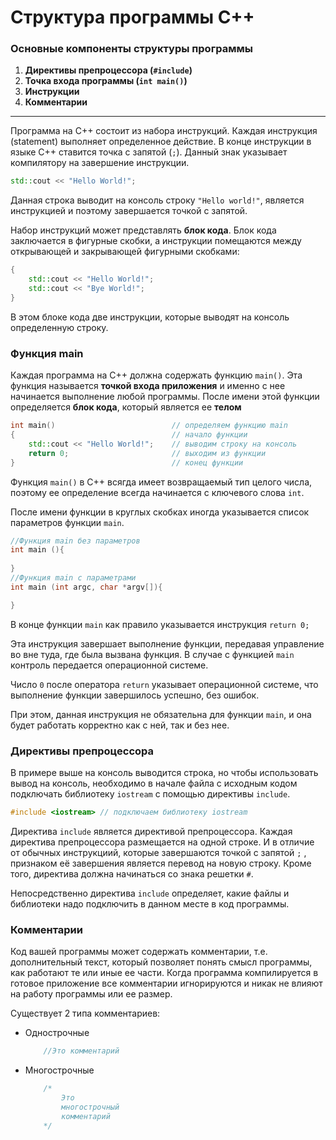 # Структура программы C++

### Основные компоненты структуры программы

1. **Директивы препроцессора (`#include`)**
2. **Точка входа программы (`int main()`)**
3. **Инструкции** 
4. **Комментарии**

---

Программа на С++ состоит из набора инструкций. Каждая инструкция (statement) выполняет определенное действие. В конце инструкции в языке C++ ставится точка с запятой (`;`). Данный знак указывает компилятору на завершение инструкции.

```cpp
std::cout << "Hello World!";
```

Данная строка выводит на консоль строку `"Hello world!"`, является инструкцией и поэтому завершается точкой с запятой.

Набор инструкций может представлять **блок кода**. Блок кода заключается в фигурные скобки, а инструкции помещаются между открывающей и закрывающей фигурными скобками:
```cpp
{
    std::cout << "Hello World!";
    std::cout << "Bye World!";
}  
``` 
В этом блоке кода две инструкции, которые выводят на консоль определенную строку.

### Функция main

Каждая программа на C++ должна содержать функцию `main()`. Эта функция называется **точкой входа приложения** и именно с нее начинается выполнение любой программы.
После имени этой функции определяется **блок кода**, который является ее **телом**
```cpp
int main()                          // определяем функцию main
{                                   // начало функции
    std::cout << "Hello World!";    // выводим строку на консоль
    return 0;                       // выходим из функции
}                                   // конец функции
```

Функция `main()` в C++ всягда имеет возвращаемый тип целого числа, поэтому ее определение всегда начинается с ключевого слова `int`.

После имени функции в круглых скобках иногда указывается список параметров функции `main`. 
```cpp
//Функция main без параметров
int main (){
    
} 
//Функция main с параметрами
int main (int argc, char *argv[]){

} 
```

В конце функции `main` как правило указывается инструкция `return 0;`

Эта инструкция завершает выполнение функции, передавая управление во вне туда, где была вызвана функция. В случае с функцией `main` контроль передается операционной системе.

Число `0` после оператора `return` указывает операционной системе, что выполнение функции завершилось успешно, без ошибок.

При этом, данная инструкция не обязательна для функции `main`, и она будет работать корректно как с ней, так и без нее.

### Директивы препроцессора

В примере выше на консоль выводится строка, но чтобы использовать вывод на консоль, необходимо в начале файла с исходным кодом подключать библиотеку
`iostream` с помощью директивы `include`.

```cpp
#include <iostream> // подключаем библиотеку iostream
```

Директива `include` является директивой препроцессора. Каждая директива препроцессора размещается на одной строке. И в отличие от обычных инструкциий, которые завершаются точкой с запятой `;` , признаком её завершения является перевод на новую строку. Кроме того, директива должна начинаться со знака решетки `#`. 

Непосредственно директива `include` определяет, какие файлы и библиотеки надо подключить в данном месте в код программы.

### Комментарии

Код вашей программы может содержать комментарии, т.е. дополнительный текст, который позволяет понять смысл программы, как работают те или иные ее части. Когда программа компилируется в готовое приложение все комментарии игнорируются и никак не влияют на работу программы или ее размер.

Существует 2 типа комментариев:
* Однострочные
    ```cpp
        //Это комментарий
    ```
* Многострочные
    ```cpp
        /*
            Это 
            многострочный
            комментарий
        */
    ```